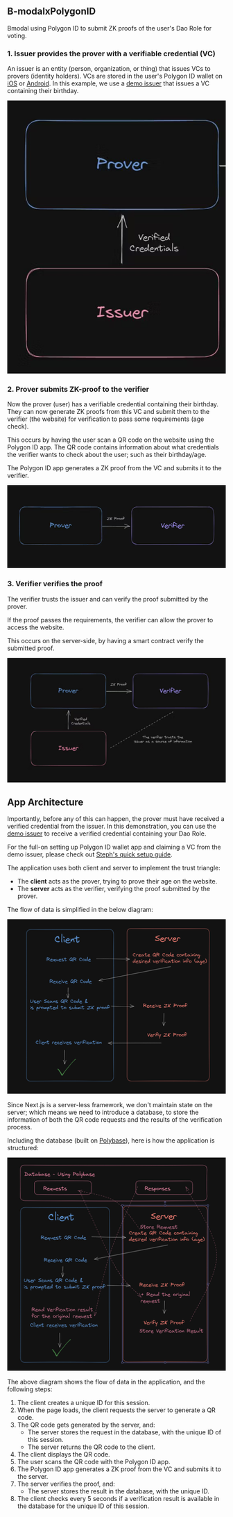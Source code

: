 ## B-modalxPolygonID

Bmodal using Polygon ID to submit ZK proofs of the user's Dao Role for voting.

### 1. Issuer provides the prover with a verifiable credential (VC)

An issuer is an entity (person, organization, or thing) that issues VCs to provers (identity holders). VCs are stored in the user's Polygon ID wallet on [iOS](https://apps.apple.com/us/app/polygon-id/id1629870183) or [Android](https://apps.apple.com/us/app/polygon-id/id1629870183). In this example, we use a [demo issuer](https://issuer-demo.polygonid.me/) that issues a VC containing their birthday.

![vc](./public/issuer-prover.png)

### 2. Prover submits ZK-proof to the verifier

Now the prover (user) has a verifiable credential containing their birthday. They can now generate ZK proofs from this VC and submit them to the verifier (the website) for verification to pass some requirements (age check).

This occurs by having the user scan a QR code on the website using the Polygon ID app. The QR code contains information about what credentials the verifier wants to check about the user; such as their birthday/age.

The Polygon ID app generates a ZK proof from the VC and submits it to the verifier.

![proof](./public/prover-verifier.jpg)

### 3. Verifier verifies the proof

The verifier trusts the issuer and can verify the proof submitted by the prover.

If the proof passes the requirements, the verifier can allow the prover to access the website.

This occurs on the server-side, by having a smart contract verify the submitted proof.

![trust triangle drawing](./public/trust-triangle-drawing.jpg)

## App Architecture

Importantly, before any of this can happen, the prover must have received a verified credential from the issuer. In this demonstration, you can use the [demo issuer](https://issuer-demo.polygonid.me/) to receive a verified credential containing your Dao Role.

For the full-on setting up Polygon ID wallet app and claiming a VC from the demo issuer, please check out [Steph's quick setup guide](https://oceans404.notion.site/oceans404/How-to-get-a-KYCAgeCredential-Verifiable-Credential-f3d34e7c98ec4147b6b2fae79066c4f6).

The application uses both client and server to implement the trust triangle:

- The **client** acts as the prover, trying to prove their age on the website.
- The **server** acts as the verifier, verifying the proof submitted by the prover.

The flow of data is simplified in the below diagram:

![app architecture](./public/data-flow.png)

Since Next.js is a server-less framework, we don't maintain state on the server; which means we need to introduce a database, to store the information of both the QR code requests and the results of the verification process.

Including the database (built on [Polybase](https://polybase.xyz/docs/get-started)), here is how the application is structured:

![app architecture](./public/with-db-2.png)

The above diagram shows the flow of data in the application, and the following steps:

1. The client creates a unique ID for this session.
2. When the page loads, the client requests the server to generate a QR code.
3. The QR code gets generated by the server, and:
   - The server stores the request in the database, with the unique ID of this session.
   - The server returns the QR code to the client.
4. The client displays the QR code.
5. The user scans the QR code with the Polygon ID app.
6. The Polygon ID app generates a ZK proof from the VC and submits it to the server.
7. The server verifies the proof, and:
   - The server stores the result in the database, with the unique ID.
8. The client checks every 5 seconds if a verification result is available in the database for the unique ID of this session.

